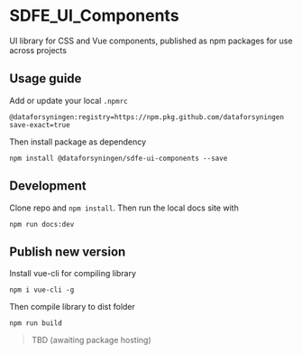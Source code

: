 # SDFE_UI_Components
UI library for CSS and Vue components, published as npm packages for use across projects

## Usage guide

Add or update your local `.npmrc`

```
@dataforsyningen:registry=https://npm.pkg.github.com/dataforsyningen
save-exact=true
```

Then install package as dependency
```
npm install @dataforsyningen/sdfe-ui-components --save
```

## Development

Clone repo and `npm install`. Then run the local docs site with 

```
npm run docs:dev
```

## Publish new version

Install vue-cli for compiling library

```
npm i vue-cli -g
```

Then compile library to dist folder

```
npm run build
```

> TBD (awaiting package hosting)
